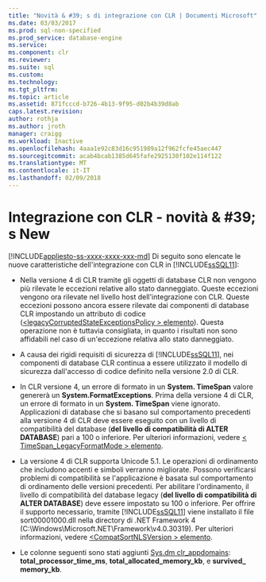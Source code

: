 ```yaml
---
title: "Novità & #39; s di integrazione con CLR | Documenti Microsoft"
ms.date: 03/03/2017
ms.prod: sql-non-specified
ms.prod_service: database-engine
ms.service: 
ms.component: clr
ms.reviewer: 
ms.suite: sql
ms.custom: 
ms.technology: 
ms.tgt_pltfrm: 
ms.topic: article
ms.assetid: 871fcccd-b726-4b13-9f95-d02b4b39d8ab
caps.latest.revision: 
author: rothja
ms.author: jroth
manager: craigg
ms.workload: Inactive
ms.openlocfilehash: 4aaa1e92c83d16c951989a12f962fcfe45aec447
ms.sourcegitcommit: acab4bcab1385d645fafe2925130f102e114f122
ms.translationtype: MT
ms.contentlocale: it-IT
ms.lasthandoff: 02/09/2018
---
```

# <a name="clr-integration---what39s-new"></a>Integrazione con CLR - novità & #39; s New
[!INCLUDE[appliesto-ss-xxxx-xxxx-xxx-md](../../includes/appliesto-ss-xxxx-xxxx-xxx-md.md)]
Di seguito sono elencate le nuove caratteristiche dell'integrazione con CLR in [!INCLUDE[ssSQL11](../../includes/sssql11-md.md)]:  
  
-   Nella versione 4 di CLR tramite gli oggetti di database CLR non vengono più rilevate le eccezioni relative allo stato danneggiato. Queste eccezioni vengono ora rilevate nel livello host dell'integrazione con CLR. Queste eccezioni possono ancora essere rilevate dai componenti di database CLR impostando un attributo di codice ([\<legacyCorruptedStateExceptionsPolicy > elemento](http://go.microsoft.com/fwlink/?LinkId=204954)). Questa operazione non è tuttavia consigliata, in quanto i risultati non sono affidabili nel caso di un'eccezione relativa allo stato danneggiato.  
  
-   A causa dei rigidi requisiti di sicurezza di [!INCLUDE[ssSQL11](../../includes/sssql11-md.md)], nei componenti di database CLR continua a essere utilizzato il modello di sicurezza dall'accesso di codice definito nella versione 2.0 di CLR.  
  
-   In CLR versione 4, un errore di formato in un **System. TimeSpan** valore genererà un **System.FormatExceptions**. Prima della versione 4 di CLR, un errore di formato in un **System. TimeSpan** viene ignorato. Applicazioni di database che si basano sul comportamento precedenti alla versione 4 di CLR deve essere eseguito con un livello di compatibilità del database (**del livello di compatibilità di ALTER DATABASE**) pari a 100 o inferiore. Per ulteriori informazioni, vedere [< TimeSpan_LegacyFormatMode > elemento](http://go.microsoft.com/fwlink/?LinkId=205109).  
  
-   La versione 4 di CLR supporta Unicode 5.1. Le operazioni di ordinamento che includono accenti e simboli verranno migliorate. Possono verificarsi problemi di compatibilità se l'applicazione è basata sul comportamento di ordinamento delle versioni precedenti. Per abilitare l'ordinamento, il livello di compatibilità del database legacy (**del livello di compatibilità di ALTER DATABASE**) deve essere impostato su 100 o inferiore. Per offrire il supporto necessario, tramite [!INCLUDE[ssSQL11](../../includes/sssql11-md.md)] viene installato il file sort00001000.dll nella directory di .NET Framework 4 (C:\Windows\Microsoft.NET\Framework\v4.0.30319). Per ulteriori informazioni, vedere [ \<CompatSortNLSVersion > elemento](http://go.microsoft.com/fwlink/?LinkId=205110).  
  
-   Le colonne seguenti sono stati aggiunti [Sys.dm clr_appdomains](../../relational-databases/system-dynamic-management-views/sys-dm-clr-appdomains-transact-sql.md): **total_processor_time_ms**, **total_allocated_memory_kb**, e **survived_ memory_kb**.  
  
  
